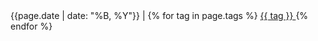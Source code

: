 <div class="meta_wrapper">
	<time datetime="{{page.date | date: "%m-%Y"}}">
		{{page.date | date: "%B, %Y"}} |
	</time>
		{% for tag in page.tags %}
			<a class="tag_list_link" href="/tag/{{ tag }}">
				{{ tag }}
			</a>
		{% endfor %}
</div>